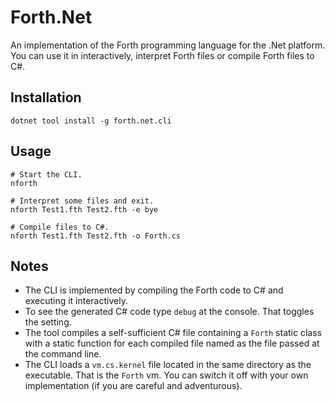 # Forth.Net

An implementation of the Forth programming language for the .Net platform. You can use it in interactively, interpret Forth files or compile Forth files to C#.

## Installation

```console
dotnet tool install -g forth.net.cli
```

## Usage

```console
# Start the CLI.
nforth

# Interpret some files and exit.
nforth Test1.fth Test2.fth -e bye

# Compile files to C#.
nforth Test1.fth Test2.fth -o Forth.cs
```

## Notes

* The CLI is implemented by compiling the Forth code to C# and executing it interactively.
* To see the generated C# code type `debug` at the console. That toggles the setting.
* The tool compiles a self-sufficient C# file containing a `Forth` static class with a static function for each compiled file named as the file passed at the command line.
* The CLI loads a `vm.cs.kernel` file located in the same directory as the executable. That is the `Forth` vm. You can switch it off with your own implementation (if you are careful and adventurous).
